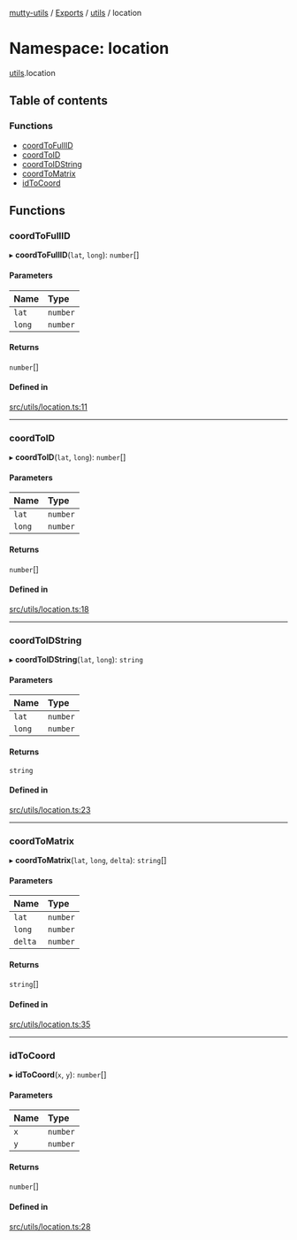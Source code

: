 [mutty-utils](../README.md) / [Exports](../modules.md) / [utils](utils.md) / location

# Namespace: location

[utils](utils.md).location

## Table of contents

### Functions

- [coordToFullID](utils.location.md#coordtofullid)
- [coordToID](utils.location.md#coordtoid)
- [coordToIDString](utils.location.md#coordtoidstring)
- [coordToMatrix](utils.location.md#coordtomatrix)
- [idToCoord](utils.location.md#idtocoord)

## Functions

### coordToFullID

▸ **coordToFullID**(`lat`, `long`): `number`[]

#### Parameters

| Name | Type |
| :------ | :------ |
| `lat` | `number` |
| `long` | `number` |

#### Returns

`number`[]

#### Defined in

[src/utils/location.ts:11](https://github.com/jonlaing/mutty-utils/blob/3ab5f76/src/utils/location.ts#L11)

___

### coordToID

▸ **coordToID**(`lat`, `long`): `number`[]

#### Parameters

| Name | Type |
| :------ | :------ |
| `lat` | `number` |
| `long` | `number` |

#### Returns

`number`[]

#### Defined in

[src/utils/location.ts:18](https://github.com/jonlaing/mutty-utils/blob/3ab5f76/src/utils/location.ts#L18)

___

### coordToIDString

▸ **coordToIDString**(`lat`, `long`): `string`

#### Parameters

| Name | Type |
| :------ | :------ |
| `lat` | `number` |
| `long` | `number` |

#### Returns

`string`

#### Defined in

[src/utils/location.ts:23](https://github.com/jonlaing/mutty-utils/blob/3ab5f76/src/utils/location.ts#L23)

___

### coordToMatrix

▸ **coordToMatrix**(`lat`, `long`, `delta`): `string`[]

#### Parameters

| Name | Type |
| :------ | :------ |
| `lat` | `number` |
| `long` | `number` |
| `delta` | `number` |

#### Returns

`string`[]

#### Defined in

[src/utils/location.ts:35](https://github.com/jonlaing/mutty-utils/blob/3ab5f76/src/utils/location.ts#L35)

___

### idToCoord

▸ **idToCoord**(`x`, `y`): `number`[]

#### Parameters

| Name | Type |
| :------ | :------ |
| `x` | `number` |
| `y` | `number` |

#### Returns

`number`[]

#### Defined in

[src/utils/location.ts:28](https://github.com/jonlaing/mutty-utils/blob/3ab5f76/src/utils/location.ts#L28)
